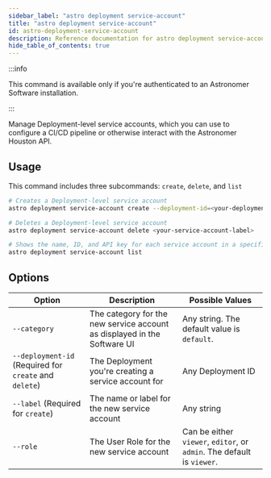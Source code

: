 ```yaml
---
sidebar_label: "astro deployment service-account"
title: "astro deployment service-account"
id: astro-deployment-service-account
description: Reference documentation for astro deployment service-account
hide_table_of_contents: true
---
```


:::info 

This command is available only if you're authenticated to an Astronomer Software installation. 

:::

Manage Deployment-level service accounts, which you can use to configure a CI/CD pipeline or otherwise interact with the Astronomer Houston API.

## Usage

This command includes three subcommands: `create`, `delete`, and `list`

```bash
# Creates a Deployment-level service account
astro deployment service-account create --deployment-id=<your-deployment-id> --label=<your-service-account-label> 

# Deletes a Deployment-level service account
astro deployment service-account delete <your-service-account-label> 

# Shows the name, ID, and API key for each service account in a specific Deployment.
astro deployment service-account list
```

## Options

| Option              | Description                                                                              | Possible Values                       |
| ------------------- | ---------------------------------------------------------------------------------------- | ------------------------------------- |
| `--category`                 | The category for the new service account as displayed in the Software UI    |  Any string. The default value is `default`. |
| `--deployment-id` (Required for `create` and `delete`) | The Deployment you're creating a service account for             | Any Deployment ID                                                             |
| `--label` (Required for `create`)         |The name or label for the new service account       | Any string                                                                           |
| `--role`                     |  The User Role for the new service account | Can be either `viewer`, `editor`, or `admin`. The default is `viewer`.                |


